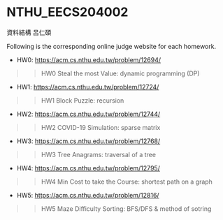 # NTHU_EECS204002
資料結構 呂仁碩

Following is the corresponding online judge website for each homework. 
- HW0: https://acm.cs.nthu.edu.tw/problem/12694/ 
>> HW0 Steal the most Value: dynamic programming (DP)
- HW1: https://acm.cs.nthu.edu.tw/problem/12724/
>> HW1 Block Puzzle: recursion
- HW2: https://acm.cs.nthu.edu.tw/problem/12744/
>> HW2 COVID-19 Simulation: sparse matrix
- HW3: https://acm.cs.nthu.edu.tw/problem/12768/
>> HW3 Tree Anagrams: traversal of a tree
- HW4: https://acm.cs.nthu.edu.tw/problem/12795/
>> HW4 Min Cost to take the Course: shortest path on a graph
- HW5: https://acm.cs.nthu.edu.tw/problem/12816/
>> HW5 Maze Difficulty Sorting: BFS/DFS & method of sotring
